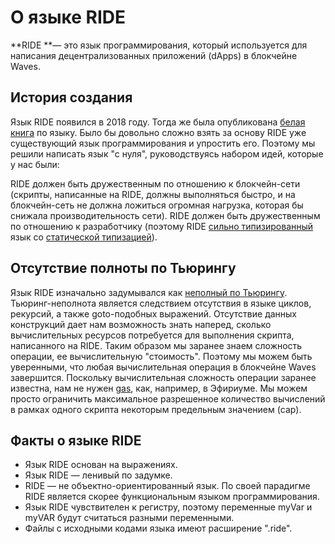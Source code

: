 # О языке RIDE
**RIDE **— это язык программирования, который используется для написания децентрализованных приложений (dApps) в блокчейне Waves.

## История создания
Язык RIDE появился в 2018 году. Тогда же была опубликована [белая книга](https://wavesplatform.com/files/docs/white_paper_waves_smart_contracts.pdf) по языку. Было бы довольно сложно взять за основу RIDE уже существующий язык программирования и упростить его. Поэтому мы решили написать язык "с нуля", руководствуясь набором идей, которые у нас были:

RIDE должен быть дружественным по отношению к блокчейн-сети (скрипты, написанные на RIDE, должны выполняться быстро, и на блокчейн-сеть не должна ложиться огромная нагрузка, которая бы снижала производительность сети). 
RIDE должен быть дружественным по отношению к разработчику (поэтому RIDE [сильно типизированный](https://ru.wikipedia.org/wiki/%D0%A1%D0%B8%D0%BB%D1%8C%D0%BD%D0%B0%D1%8F_%D0%B8_%D1%81%D0%BB%D0%B0%D0%B1%D0%B0%D1%8F_%D1%82%D0%B8%D0%BF%D0%B8%D0%B7%D0%B0%D1%86%D0%B8%D1%8F) язык со [статической типизацией](https://ru.wikipedia.org/wiki/%D0%A1%D1%82%D0%B0%D1%82%D0%B8%D1%87%D0%B5%D1%81%D0%BA%D0%B0%D1%8F_%D1%82%D0%B8%D0%BF%D0%B8%D0%B7%D0%B0%D1%86%D0%B8%D1%8F)).

## Отсутствие полноты по Тьюрингу
Язык RIDE изначально задумывался как [неполный по Тьюрингу](https://ru.wikipedia.org/wiki/%D0%9F%D0%BE%D0%BB%D0%BD%D0%BE%D1%82%D0%B0_%D0%BF%D0%BE_%D0%A2%D1%8C%D1%8E%D1%80%D0%B8%D0%BD%D0%B3%D1%83). Тьюринг-неполнота является следствием отсутствия в языке циклов, рекурсий, а также goto-подобных выражений. Отсутствие данных конструкций дает нам возможность знать наперед, сколько вычислительных ресурсов потребуется для выполнения скрипта, написанного на RIDE. Таким образом мы заранее знаем сложность операции, ее вычислительную "стоимость". Поэтому мы можем быть уверенными, что любая вычислительная операция в блокчейне Waves завершится. Поскольку вычислительная сложность операции заранее известна, нам не нужен [gas](https://ethereum.stackexchange.com/questions/3/what-is-meant-by-the-term-gas), как, например, в Эфириуме. Мы можем просто ограничить максимальное разрешенное количество вычислений в рамках одного скрипта некоторым предельным значением (cap).

## Факты о языке RIDE

- Язык RIDE основан на выражениях.
- Язык RIDE — ленивый по задумке.
- RIDE — не объектно-ориентированный язык. По своей парадигме RIDE является скорее функциональным языком программирования.
- Язык RIDE чувствителен к регистру, поэтому переменные myVar и myVAR будут считаться разными переменными.
- Файлы с исходными кодами языка имеют расширение ".ride".